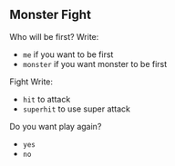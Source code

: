 ## Monster Fight

Who will be first?
Write:
* `me` if you want to be first
* `monster` if you want monster to be first

Fight
Write: 
* `hit` to attack
* `superhit` to use super attack

Do you want play again?
* `yes`
* `no`